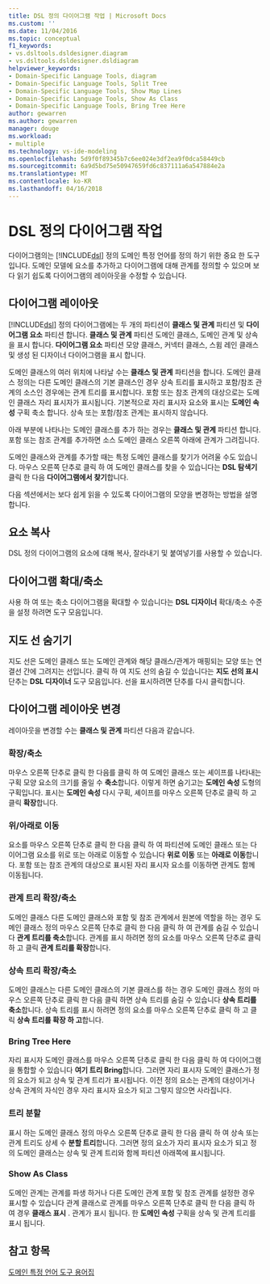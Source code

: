 ```yaml
---
title: DSL 정의 다이어그램 작업 | Microsoft Docs
ms.custom: ''
ms.date: 11/04/2016
ms.topic: conceptual
f1_keywords:
- vs.dsltools.dsldesigner.diagram
- vs.dsltools.dsldesigner.dsldiagram
helpviewer_keywords:
- Domain-Specific Language Tools, diagram
- Domain-Specific Language Tools, Split Tree
- Domain-Specific Language Tools, Show Map Lines
- Domain-Specific Language Tools, Show As Class
- Domain-Specific Language Tools, Bring Tree Here
author: gewarren
ms.author: gewarren
manager: douge
ms.workload:
- multiple
ms.technology: vs-ide-modeling
ms.openlocfilehash: 5d9f0f89345b7c6ee024e3df2ea9f0dca58449cb
ms.sourcegitcommit: 6a9d5bd75e50947659fd6c837111a6a547884e2a
ms.translationtype: MT
ms.contentlocale: ko-KR
ms.lasthandoff: 04/16/2018
---
```

# <a name="working-with-the-dsl-definition-diagram"></a>DSL 정의 다이어그램 작업
다이어그램의는 [!INCLUDE[dsl](../modeling/includes/dsl_md.md)] 정의 도메인 특정 언어를 정의 하기 위한 중요 한 도구입니다. 도메인 모델에 요소를 추가하고 다이어그램에 대해 관계를 정의할 수 있으며 보다 읽기 쉽도록 다이어그램의 레이아웃을 수정할 수 있습니다.  
  
## <a name="the-layout-of-the-diagram"></a>다이어그램 레이아웃  
 [!INCLUDE[dsl](../modeling/includes/dsl_md.md)] 정의 다이어그램에는 두 개의 파티션이 **클래스 및 관계** 파티션 및 **다이어그램 요소** 파티션 합니다. **클래스 및 관계** 파티션 도메인 클래스, 도메인 관계 및 상속을 표시 합니다. **다이어그램 요소** 파티션 모양 클래스, 커넥터 클래스, 스윔 레인 클래스 및 생성 된 디자이너 다이어그램을 표시 합니다.  
  
 도메인 클래스의 여러 위치에 나타날 수는 **클래스 및 관계** 파티션을 합니다. 도메인 클래스 정의는 다른 도메인 클래스의 기본 클래스인 경우 상속 트리를 표시하고 포함/참조 관계의 소스인 경우에는 관계 트리를 표시합니다. 포함 또는 참조 관계의 대상으로는 도메인 클래스 자리 표시자가 표시됩니다. 기본적으로 자리 표시자 요소와 표시는 **도메인 속성** 구획 축소 합니다. 상속 또는 포함/참조 관계는 표시하지 않습니다.  
  
 아래 부분에 나타나는 도메인 클래스를 추가 하는 경우는 **클래스 및 관계** 파티션 합니다. 포함 또는 참조 관계를 추가하면 소스 도메인 클래스 오른쪽 아래에 관계가 그려집니다.  
  
 도메인 클래스와 관계를 추가할 때는 특정 도메인 클래스를 찾기가 어려울 수도 있습니다. 마우스 오른쪽 단추로 클릭 하 여 도메인 클래스를 찾을 수 있습니다는 **DSL 탐색기** 클릭 한 다음 **다이어그램에서 찾기**합니다.  
  
 다음 섹션에서는 보다 쉽게 읽을 수 있도록 다이어그램의 모양을 변경하는 방법을 설명합니다.  
  
## <a name="copying-elements"></a>요소 복사  
 DSL 정의 다이어그램의 요소에 대해 복사, 잘라내기 및 붙여넣기를 사용할 수 있습니다.  
  
## <a name="zooming-in-or-out-on-the-diagram"></a>다이어그램 확대/축소  
 사용 하 여 또는 축소 다이어그램을 확대할 수 있습니다는 **DSL 디자이너** 확대/축소 수준을 설정 하려면 도구 모음입니다.  
  
## <a name="hiding-map-lines"></a>지도 선 숨기기  
 지도 선은 도메인 클래스 또는 도메인 관계와 해당 클래스/관계가 매핑되는 모양 또는 연결선 간에 그려지는 선입니다. 클릭 하 여 지도 선의 숨길 수 있습니다는 **지도 선의 표시** 단추는 **DSL 디자이너** 도구 모음입니다. 선을 표시하려면 단추를 다시 클릭합니다.  
  
## <a name="changing-the-diagram-layout"></a>다이어그램 레이아웃 변경  
 레이아웃을 변경할 수는 **클래스 및 관계** 파티션 다음과 같습니다.  
  
### <a name="expandcollapse"></a>확장/축소  
 마우스 오른쪽 단추로 클릭 한 다음를 클릭 하 여 도메인 클래스 또는 셰이프를 나타내는 구획 모양 요소의 크기를 줄일 수 **축소**합니다. 이렇게 하면 숨기고는 **도메인 속성** 도형의 구획입니다. 표시는 **도메인 속성** 다시 구획, 셰이프를 마우스 오른쪽 단추로 클릭 하 고 클릭 **확장**합니다.  
  
### <a name="move-updown"></a>위/아래로 이동  
 요소를 마우스 오른쪽 단추로 클릭 한 다음 클릭 하 여 파티션에 도메인 클래스 또는 다이어그램 요소를 위로 또는 아래로 이동할 수 있습니다 **위로 이동** 또는 **아래로 이동**합니다. 포함 또는 참조 관계의 대상으로 표시된 자리 표시자 요소를 이동하면 관계도 함께 이동됩니다.  
  
### <a name="expandcollapse-relationships-tree"></a>관계 트리 확장/축소  
 도메인 클래스 다른 도메인 클래스와 포함 및 참조 관계에서 원본에 역할을 하는 경우 도메인 클래스 정의 마우스 오른쪽 단추로 클릭 한 다음 클릭 하 여 관계를 숨길 수 있습니다 **관계 트리를 축소**합니다. 관계를 표시 하려면 정의 요소를 마우스 오른쪽 단추로 클릭 하 고 클릭 **관계 트리를 확장**합니다.  
  
### <a name="expandcollapse-inheritance-tree"></a>상속 트리 확장/축소  
 도메인 클래스는 다른 도메인 클래스의 기본 클래스를 하는 경우 도메인 클래스 정의 마우스 오른쪽 단추로 클릭 한 다음 클릭 하면 상속 트리를 숨길 수 있습니다 **상속 트리를 축소**합니다. 상속 트리를 표시 하려면 정의 요소를 마우스 오른쪽 단추로 클릭 하 고 클릭 **상속 트리를 확장 하 고**합니다.  
  
### <a name="bring-tree-here"></a>Bring Tree Here  
 자리 표시자 도메인 클래스를 마우스 오른쪽 단추로 클릭 한 다음 클릭 하 여 다이어그램을 통합할 수 있습니다 **여기 트리 Bring**합니다. 그러면 자리 표시자 도메인 클래스가 정의 요소가 되고 상속 및 관계 트리가 표시됩니다. 이전 정의 요소는 관계의 대상이거나 상속 관계의 자식인 경우 자리 표시자 요소가 되고 그렇지 않으면 사라집니다.  
  
### <a name="split-tree"></a>트리 분할  
 표시 하는 도메인 클래스 정의 마우스 오른쪽 단추로 클릭 한 다음 클릭 하 여 상속 또는 관계 트리도 상세 수 **분할 트리**합니다. 그러면 정의 요소가 자리 표시자 요소가 되고 정의 도메인 클래스는 상속 및 관계 트리와 함께 파티션 아래쪽에 표시됩니다.  
  
### <a name="show-as-class"></a>Show As Class  
 도메인 관계는 관계를 파생 하거나 다른 도메인 관계 포함 및 참조 관계를 설정한 경우 표시할 수 있습니다 관계 클래스로 관계를 마우스 오른쪽 단추로 클릭 한 다음 클릭 하 여 경우 **클래스 표시** . 관계가 표시 됩니다. 한 **도메인 속성** 구획을 상속 및 관계 트리를 표시 됩니다.  
  
## <a name="see-also"></a>참고 항목  
 [도메인 특정 언어 도구 용어집](http://msdn.microsoft.com/ca5e84cb-a315-465c-be24-76aa3df276aa)